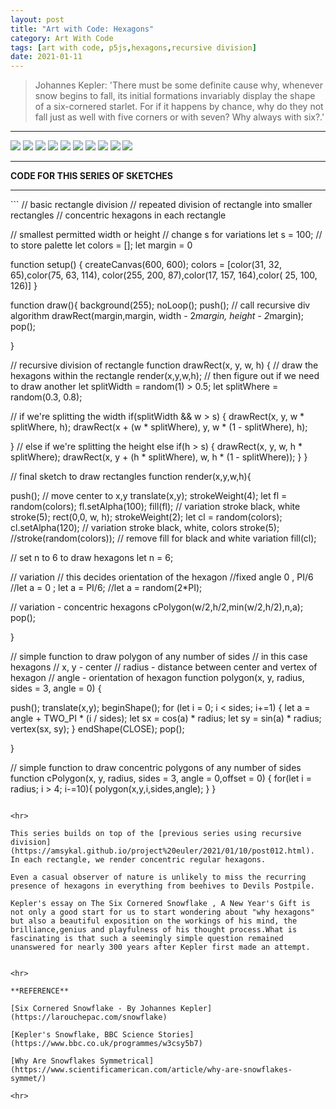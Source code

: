 ```yaml
---
layout: post
title: "Art with Code: Hexagons"
category: Art With Code
tags: [art with code, p5js,hexagons,recursive division]
date: 2021-01-11
---
```

> Johannes Kepler: 'There must be some definite cause why, whenever snow begins to fall, its initial formations invariably display the shape of a six-cornered starlet. For if it happens by chance, why do they not fall just as well with five corners or with seven? Why always with six?.'


<hr>

<img src = "/images/013b.png"/>  
<img src = "/images/013c.png"/>  
<img src = "/images/013d.png"/>  
<img src = "/images/013e.png"/>  
<img src = "/images/013f.png"/>  
<img src = "/images/013g.png"/>  
<img src = "/images/013h.png"/>
<img src = "/images/013i.png"/>  
<img src = "/images/013j.png"/>  
<img src = "/images/013k.png"/>  

<hr>

**CODE FOR THIS SERIES OF SKETCHES**
<hr>
```
// basic rectangle division
// repeated division of rectangle into smaller rectangles
// concentric hexagons in each rectangle

// smallest permitted width or height
// change s for variations
let s = 100;
// to store palette
let colors = [];
let margin = 0

function setup() {
  createCanvas(600, 600);
  colors = [color(31, 32, 65),color(75, 63, 114),
            color(255, 200, 87),color(17, 157, 164),color( 25, 100, 126)]
}

function draw(){
  background(255);
  noLoop();
  push();
  // call recursive div algorithm
  drawRect(margin,margin, width - 2*margin, height - 2*margin);
  pop();

}

// recursive division of rectangle
function drawRect(x, y, w, h)
{
  // draw the hexagons within the rectangle
  render(x,y,w,h);
  // then figure out if we need to draw another
  let splitWidth = random(1) > 0.5;
  let splitWhere = random(0.3, 0.8);

  // if we're splitting the width
  if(splitWidth && w > s)
  {
    drawRect(x, y, w * splitWhere, h);
    drawRect(x + (w * splitWhere), y, w * (1 - splitWhere), h);

  }
  // else if we're splitting the height
  else if(h > s)
  {
    drawRect(x, y, w, h * splitWhere);
    drawRect(x, y + (h * splitWhere), w, h * (1 - splitWhere));
  }
}



// final sketch to draw rectangles
function render(x,y,w,h){

  push();
  // move center to x,y
  translate(x,y);
  strokeWeight(4);
  let fl = random(colors);
  fl.setAlpha(100);
  fill(fl);
  // variation stroke black, white
  stroke(5);
  rect(0,0, w, h);
  strokeWeight(2);
  let cl = random(colors);
  cl.setAlpha(120);
  // variation stroke black, white, colors
  stroke(5);
  //stroke(random(colors));
  // remove fill for black and white variation
  fill(cl);

  // set n to 6 to draw hexagons
  let n = 6;

  // variation
  // this decides orientation of the hexagon
  //fixed angle 0 , PI/6
  //let a = 0 ;
  let a = PI/6;
  //let a = random(2*PI);

  // variation - concentric hexagons
  cPolygon(w/2,h/2,min(w/2,h/2),n,a);
  pop();

}

// simple function to draw polygon of any number of sides
// in this case hexagons
// x, y - center
// radius - distance between center and vertex of hexagon
// angle - orientation of hexagon
function polygon(x, y, radius, sides = 3, angle = 0) {

  push();
  translate(x,y);
  beginShape();
  for (let i = 0; i < sides; i+=1) {
    let a = angle + TWO_PI * (i / sides);
    let sx = cos(a) * radius;
    let sy = sin(a) * radius;
    vertex(sx, sy);
  }
  endShape(CLOSE);
  pop();

}

// simple function to draw concentric polygons of any number of sides
function cPolygon(x, y, radius, sides = 3, angle = 0,offset = 0) {
  for(let i = radius; i > 4; i-=10){
    polygon(x,y,i,sides,angle);
  }
}

```

<hr>

This series builds on top of the [previous series using recursive division](https://amsykal.github.io/project%20euler/2021/01/10/post012.html).
In each rectangle, we render concentric regular hexagons.

Even a casual observer of nature is unlikely to miss the recurring presence of hexagons in everything from beehives to Devils Postpile.

Kepler's essay on The Six Cornered Snowflake , A New Year's Gift is not only a good start for us to start wondering about "why hexagons" but also a beautiful exposition on the workings of his mind, the brilliance,genius and playfulness of his thought process.What is fascinating is that such a seemingly simple question remained unanswered for nearly 300 years after Kepler first made an attempt.


<hr>

**REFERENCE**

[Six Cornered Snowflake - By Johannes Kepler](https://larouchepac.com/snowflake)

[Kepler's Snowflake, BBC Science Stories](https://www.bbc.co.uk/programmes/w3csy5b7)

[Why Are Snowflakes Symmetrical](https://www.scientificamerican.com/article/why-are-snowflakes-symmet/)

<hr>
